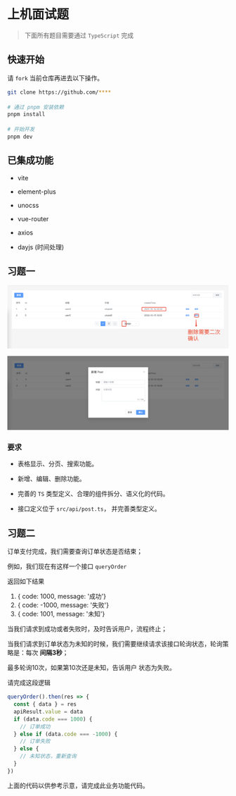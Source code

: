 # 上机面试题

> 下面所有题目需要通过 `TypeScript` 完成

## 快速开始

请 `fork` 当前仓库再进去以下操作。

```bash
git clone https://github.com/****

# 通过 pnpm 安装依赖
pnpm install

# 开始开发
pnpm dev
```

## 已集成功能

* vite

* element-plus
* unocss
* vue-router
* axios
* dayjs (时间处理)

## 习题一

![](./img/1.png)

![](./img/2.png)

### 要求

* 表格显示、分页、搜索功能。

* 新增、编辑、删除功能。

* 完善的 `TS` 类型定义、合理的组件拆分、语义化的代码。

* 接口定义位于 `src/api/post.ts`， 并完善类型定义。



## 习题二

订单支付完成，我们需要查询订单状态是否结束；

例如，我们现在有这样一个接口 `queryOrder`

返回如下结果

1. { code: 1000, message: '成功'}
2. { code: -1000, message: '失败'}
3. { code: 1001, message: '未知'}


当我们请求到成功或者失败时，及时告诉用户，流程终止；

当我们请求到订单状态为未知的时候，我们需要继续请求该接口轮询状态，轮询策略是：每次 **间隔3秒**；

最多轮询10次，如果第10次还是未知，告诉用户 状态为失败。

请完成这段逻辑


```javascript
queryOrder().then(res => {
  const { data } = res
  apiResult.value = data
  if (data.code === 1000) {
    // 订单成功
  } else if (data.code === -1000) {
    // 订单失败
  } else {
    // 未知状态，重新查询
  }
})
```

上面的代码以供参考示意，请完成此业务功能代码。
